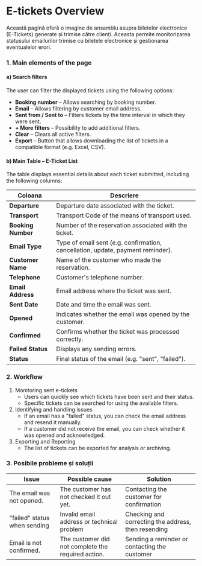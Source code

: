 # E-tickets Overview

Această pagină oferă o imagine de ansamblu asupra biletelor electronice (E-Tickets) generate și trimise către clienți. Aceasta permite monitorizarea statusului emailurilor trimise cu biletele electronice și gestionarea eventualelor erori.

### **1.** Main elements of the page

#### **a) Search filters**

The user can filter the displayed tickets using the following options:

* **Booking number** – Allows searching by booking number.
* **Email** – Allows filtering by customer email address.
* **Sent from / Sent to** – Filters tickets by the time interval in which they were sent.
* **+ More filters** – Possibility to add additional filters.
* **Clear** – Clears all active filters.
* **Export** – Button that allows downloading the list of tickets in a compatible format (e.g. Excel, CSV).

#### **b)** Main Table – E-Ticket List

The table displays essential details about each ticket submitted, including the following columns:

| Coloana            | Descriere                                                                       |
| ------------------ | ------------------------------------------------------------------------------- |
| **Departure**      | Departure date associated with the ticket.                                      |
| **Transport**      | Transport Code of the means of transport used.                                  |
| **Booking Number** | Number of the reservation associated with the ticket.                           |
| **Email Type**     | Type of email sent (e.g. confirmation, cancellation, update, payment reminder). |
| **Customer Name**  | Name of the customer who made the reservation.                                  |
| **Telephone**      | Customer's telephone number.                                                    |
| **Email Address**  | Email address where the ticket was sent.                                        |
| **Sent Date**      | Date and time the email was sent.                                               |
| **Opened**         | Indicates whether the email was opened by the customer.                         |
| **Confirmed**      | Confirms whether the ticket was processed correctly.                            |
| **Failed Status**  | Displays any sending errors.                                                    |
| **Status**         | Final status of the email (e.g. "sent", "failed").                              |

### **2. Workflow**

1. Monitoring sent e-tickets
   * Users can quickly see which tickets have been sent and their status.
   * Specific tickets can be searched for using the available filters.
2. Identifying and handling issues
   * If an email has a "failed" status, you can check the email address and resend it manually.
   * If a customer did not receive the email, you can check whether it was opened and acknowledged.
3. Exporting and Reporting
   * The list of tickets can be exported for analysis or archiving.

### **3. Posibile probleme și soluții**

| Issue                        | Possible cause                                     | Solution                                            |
| ---------------------------- | -------------------------------------------------- | --------------------------------------------------- |
| The email was not opened.    | The customer has not checked it out yet.           | Contacting the customer for confirmation            |
| "failed" status when sending | Invalid email address or technical problem         | Checking and correcting the address, then resending |
| Email is not confirmed.      | The customer did not complete the required action. | Sending a reminder or contacting the customer       |

